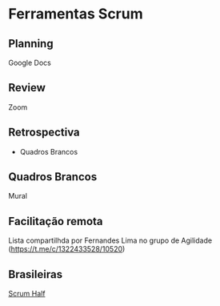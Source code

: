 # Ferramentas Scrum





## Planning

Google Docs

## Review

Zoom

## Retrospectiva

* Quadros Brancos

## Quadros Brancos

Mural

## Facilitação remota

Lista compartilhda por Fernandes Lima no grupo de Agilidade (https://t.me/c/1322433528/10520)


## Brasileiras

[Scrum Half](https://myscrumhalf.com/?lang=pt)




